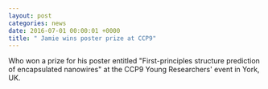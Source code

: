 ```yaml
---
layout: post
categories: news
date: 2016-07-01 00:00:01 +0000
title: " Jamie wins poster prize at CCP9"
---
```


 Who won a prize for his poster entitled "First-principles structure prediction of encapsulated nanowires" at the CCP9 Young Researchers' event in York, UK. 
